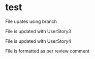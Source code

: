 # test

File upates using branch

File is updated with UserStory3

File is updated with UserStory4

File is formatted as per review comment
